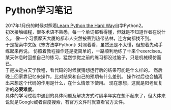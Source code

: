 # Python学习笔记

2017年1月份的时候对照着[Learn Python the Hard Way](https://learnpythonthehardway.org/book/)自学Python2。   
初次接触编程，很多术语不熟悉，每一个单词都看得懂，但就是不知道作者在说什么。
像一个习惯摩天大厦的都市人突然被丢到热带丛林，连方向都找不到。   
于是搜索中文版《笨方法学Python》对照着看，虽然还是不太懂，但想着先动手练起来再说。
仿照着教程操作还是挺简单的，一路顺利地练了十来个exercises。
某天休息时回想自己的练习，猛然惊觉之前的练习都没过脑子，只是机械模仿而已。   
于是决定白天学教程，看代码的时候就猜想运行后的结果可能是什么样的。
然后晚上回家靠记忆来操作，比对结果和自己的预期有什么差别。
操作过后也会抽离出来想这个代码的作用是什么，在什么情景下使用。
现在想想，这就是阳老反复讲的**必要难度**。   
具体的学习过程中遇到的具体问题及解决方式时隔半年实在想不起来了，但大体来说就是Google或者百度搜索，有官方文件时就查看官方文件。
